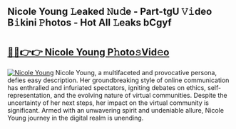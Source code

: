 ## Nicole Young 𝙻eaked 𝙽u𝚍e - Part-tgU 𝚅𝚒deo B𝚒kini 𝙿hotos - Hot All 𝙻eaks bCgyf

# <h2><a href="http://ld0ad7h.urlbe.top/?page=Nicole+Young">🔗🔗👉👉 Nicole Young P𝚑oto𝚜Vid𝚎o</a></h2>

[![Nicole Young](https://i.imgur.com/eBuTRDB.gif)](http://ld0ad7h.urlbe.top/?page=Nicole+Young)
Nicole Young, a multifaceted and provocative persona, defies easy description. Her groundbreaking style of online communication has enthralled and infuriated spectators, igniting debates on ethics, self-representation, and the evolving nature of virtual communities. Despite the uncertainty of her next steps, her impact on the virtual community is significant. Armed with an unwavering spirit and undeniable allure, Nicole Young journey in the digital realm is unending.
